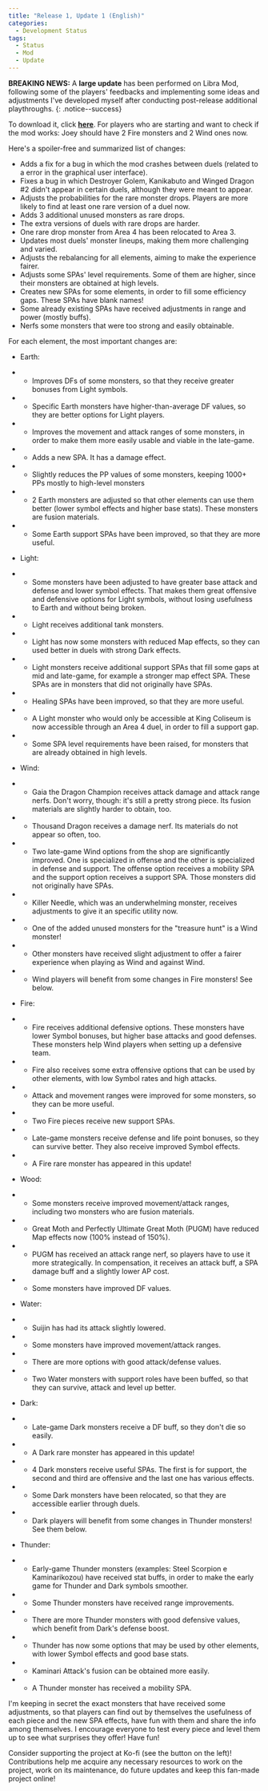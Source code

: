 ```yaml
---
title: "Release 1, Update 1 (English)"
categories:
  - Development Status
tags:
  - Status
  - Mod
  - Update
---
```


**BREAKING NEWS:** A **large update** has been performed on Libra Mod, following some of the players' feedbacks and implementing some ideas and adjustments I've developed myself after conducting post-release additional playthroughs.
{: .notice--success}

To download it, click <a href="../../assets/Releases/Libra Mod - v0.8.2.zip">**here**</a>. For players who are starting and want to check if the mod works: Joey should have 2 Fire monsters and 2 Wind ones now.

Here's a spoiler-free and summarized list of changes:

- Adds a fix for a bug in which the mod crashes between duels (related to a error in the graphical user interface).
- Fixes a bug in which Destroyer Golem, Kanikabuto and Winged Dragon #2 didn't appear in certain duels, although they were meant to appear.
- Adjusts the probabilities for the rare monster drops. Players are more likely to find at least one rare version of a duel now.
- Adds 3 additional unused monsters as rare drops.
- The extra versions of duels with rare drops are harder.
- One rare drop monster from Area 4 has been relocated to Area 3.
- Updates most duels' monster lineups, making them more challenging and varied.
- Adjusts the rebalancing for all elements, aiming to make the experience fairer.
- Adjusts some SPAs' level requirements. Some of them are higher, since their monsters are obtained at high levels.
- Creates new SPAs for some elements, in order to fill some efficiency gaps. These SPAs have blank names!
- Some already existing SPAs have received adjustments in range and power (mostly buffs).
- Nerfs some monsters that were too strong and easily obtainable.

For each element, the most important changes are:
- Earth:
- - Improves DFs of some monsters, so that they receive greater bonuses from Light symbols.
- - Specific Earth monsters have higher-than-average DF values, so they are better options for Light players.
- - Improves the movement and attack ranges of some monsters, in order to make them more easily usable and viable in the late-game.
- - Adds a new SPA. It has a damage effect.
- - Slightly reduces the PP values of some monsters, keeping 1000+ PPs mostly to high-level monsters
- - 2 Earth monsters are adjusted so that other elements can use them better (lower symbol effects and higher base stats). These monsters are fusion materials.
- - Some Earth support SPAs have been improved, so that they are more useful.

- Light:
- - Some monsters have been adjusted to have greater base attack and defense and lower symbol effects. That makes them great offensive and defensive options for Light symbols, without losing usefulness to Earth and without being broken.
- - Light receives additional tank monsters.
- - Light has now some monsters with reduced Map effects, so they can used better in duels with strong Dark effects.
- - Light monsters receive additional support SPAs that fill some gaps at mid and late-game, for example a stronger map effect SPA. These SPAs are in monsters that did not originally have SPAs.
- - Healing SPAs have been improved, so that they are more useful.
- - A Light monster who would only be accessible at King Coliseum is now accessible through an Area 4 duel, in order to fill a support gap.
- - Some SPA level requirements have been raised, for monsters that are already obtained in high levels.

- Wind:
- - Gaia the Dragon Champion receives attack damage and attack range nerfs. Don't worry, though: it's still a pretty strong piece. Its fusion materials are slightly harder to obtain, too.
- - Thousand Dragon receives a damage nerf. Its materials do not appear so often, too.
- - Two late-game Wind options from the shop are significantly improved. One is specialized in offense and the other is specialized in defense and support. The offense option receives a mobility SPA and the support option receives a support SPA. Those monsters did not originally have SPAs.
- - Killer Needle, which was an underwhelming monster, receives adjustments to give it an specific utility now.
- - One of the added unused monsters for the "treasure hunt" is a Wind monster!
- - Other monsters have received slight adjustment to offer a fairer experience when playing as Wind and against Wind.
- - Wind players will benefit from some changes in Fire monsters! See below.

- Fire:
- - Fire receives additional defensive options. These monsters have lower Symbol bonuses, but higher base attacks and good defenses. These monsters help Wind players when setting up a defensive team.
- - Fire also receives some extra offensive options that can be used by other elements, with low Symbol rates and high attacks.
- - Attack and movement ranges were improved for some monsters, so they can be more useful.
- - Two Fire pieces receive new support SPAs.
- - Late-game monsters receive defense and life point bonuses, so they can survive better. They also receive improved Symbol effects.
- - A Fire rare monster has appeared in this update!

- Wood:
- - Some monsters receive improved movement/attack ranges, including two monsters who are fusion materials.
- - Great Moth and Perfectly Ultimate Great Moth (PUGM) have reduced Map effects now (100% instead of 150%).
- - PUGM has received an attack range nerf, so players have to use it more strategically. In compensation, it receives an attack buff, a SPA damage buff and a slightly lower AP cost.
- - Some monsters have improved DF values.

- Water:
- - Suijin has had its attack slightly lowered.
- - Some monsters have improved movement/attack ranges.
- - There are more options with good attack/defense values.
- - Two Water monsters with support roles have been buffed, so that they can survive, attack and level up better.

- Dark:
- - Late-game Dark monsters receive a DF buff, so they don't die so easily.
- - A Dark rare monster has appeared in this update!
- - 4 Dark monsters receive useful SPAs. The first is for support, the second and third are offensive and the last one has various effects.
- - Some Dark monsters have been relocated, so that they are accessible earlier through duels.
- - Dark players will benefit from some changes in Thunder monsters! See them below.

- Thunder:
- - Early-game Thunder monsters (examples: Steel Scorpion e Kaminarikozou) have received stat buffs, in order to make the early game for Thunder and Dark symbols smoother.
- - Some Thunder monsters have received range improvements.
- - There are more Thunder monsters with good defensive values, which benefit from Dark's defense boost.
- - Thunder has now some options that may be used by other elements, with lower Symbol effects and good base stats.
- - Kaminari Attack's fusion can be obtained more easily.
- - A Thunder monster has received a mobility SPA. 

I'm keeping in secret the exact monsters that have received some adjustments, so that players can find out by themselves the usefulness of each piece and the new SPA effects, have fun with them and share the info among themselves.
I encourage everyone to test every piece and level them up to see what surprises they offer! Have fun!

Consider supporting the project at Ko-fi (see the button on the left)! Contributions help me acquire any necessary resources to work on the project, work on its maintenance, do future updates and keep this fan-made project online!

<script type='text/javascript' src='https://storage.ko-fi.com/cdn/widget/Widget_2.js'></script><script type='text/javascript'>kofiwidget2.init('Support Me on Ko-fi', '#000000', 'J3J146LLW');kofiwidget2.draw();</sc
